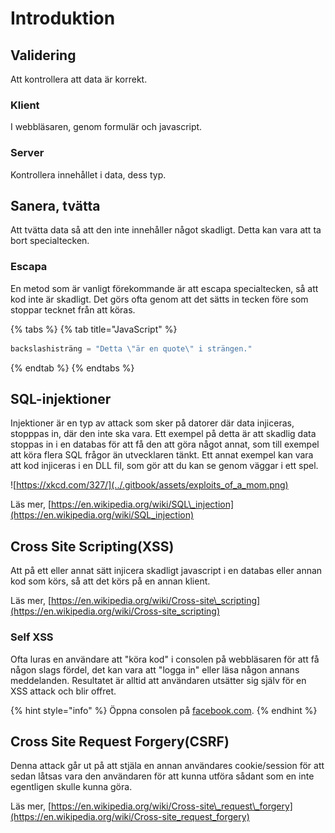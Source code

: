 # Introduktion

## Validering

Att kontrollera att data är korrekt.

### Klient

I webbläsaren, genom formulär och javascript.

### Server

Kontrollera innehållet i data, dess typ.

## Sanera, tvätta

Att tvätta data så att den inte innehåller något skadligt. Detta kan vara att ta bort specialtecken.

### Escapa

En metod som är vanligt förekommande är att escapa specialtecken, så att kod inte är skadligt. Det görs ofta genom att det sätts in tecken före som stoppar tecknet från att köras.

{% tabs %}
{% tab title="JavaScript" %}
```javascript
backslashisträng = "Detta \"är en quote\" i strängen."
```
{% endtab %}
{% endtabs %}

## SQL-injektioner

Injektioner är en typ av attack som sker på datorer där data injiceras, stopppas in, där den inte ska vara. Ett exempel på detta är att skadlig data stoppas in i en databas för att få den att göra något annat, som till exempel att köra flera SQL frågor än utvecklaren tänkt. Ett annat exempel kan vara att kod injiceras i en DLL fil, som gör att du kan se genom väggar i ett spel.

![https://xkcd.com/327/](../.gitbook/assets/exploits_of_a_mom.png)

Läs mer, [https://en.wikipedia.org/wiki/SQL\_injection](https://en.wikipedia.org/wiki/SQL_injection)

## Cross Site Scripting\(XSS\)

Att på ett eller annat sätt injicera skadligt javascript i en databas eller annan kod som körs, så att det körs på en annan klient.

Läs mer, [https://en.wikipedia.org/wiki/Cross-site\_scripting](https://en.wikipedia.org/wiki/Cross-site_scripting)

### Self XSS

Ofta luras en användare att "köra kod" i consolen på webbläsaren för att få någon slags fördel, det kan vara att "logga in" eller läsa någon annans meddelanden. Resultatet är alltid att användaren utsätter sig själv för en XSS attack och blir offret.

{% hint style="info" %}
Öppna consolen på [facebook.com](https://facebook.com).
{% endhint %}

## Cross Site Request Forgery\(CSRF\)

Denna attack går ut på att stjäla en annan användares cookie/session för att sedan låtsas vara den användaren för att kunna utföra sådant som en inte egentligen skulle kunna göra.

Läs mer, [https://en.wikipedia.org/wiki/Cross-site\_request\_forgery](https://en.wikipedia.org/wiki/Cross-site_request_forgery)

